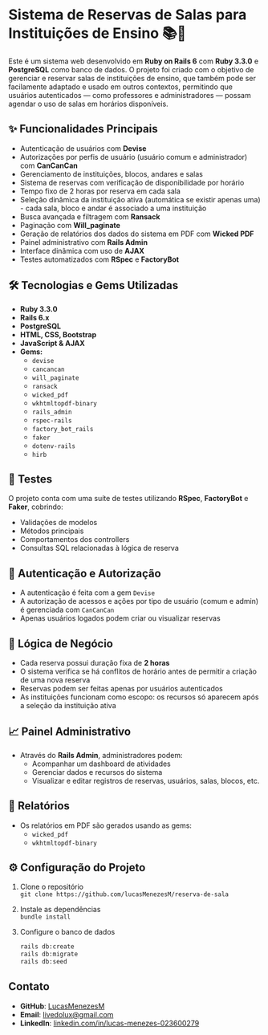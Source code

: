 # Sistema de Reservas de Salas para Instituições de Ensino 📚🏫

Este é um sistema web desenvolvido em **Ruby on Rails 6** com **Ruby 3.3.0** e **PostgreSQL** como banco de dados. O projeto foi criado com o objetivo de gerenciar e reservar salas de instituições de ensino, que também pode ser facilamente adaptado e usado em outros contextos, permitindo que usuários autenticados — como professores e administradores — possam agendar o uso de salas em horários disponíveis.

## ✨ Funcionalidades Principais

- Autenticação de usuários com **Devise**
- Autorizações por perfis de usuário (usuário comum e administrador) com **CanCanCan**
- Gerenciamento de instituições, blocos, andares e salas
- Sistema de reservas com verificação de disponibilidade por horário
- Tempo fixo de 2 horas por reserva em cada sala
- Seleção dinâmica da instituição ativa (automática se existir apenas uma) - cada sala, bloco e andar é associado a uma instituição
- Busca avançada e filtragem com **Ransack**
- Paginação com **Will_paginate**
- Geração de relatórios dos dados do sistema em PDF com **Wicked PDF**
- Painel administrativo com **Rails Admin**
- Interface dinâmica com uso de **AJAX**
- Testes automatizados com **RSpec** e **FactoryBot**

## 🛠️ Tecnologias e Gems Utilizadas

- **Ruby 3.3.0**
- **Rails 6.x**
- **PostgreSQL**
- **HTML, CSS, Bootstrap**
- **JavaScript & AJAX**
- **Gems:**
  - `devise`
  - `cancancan`
  - `will_paginate`
  - `ransack`
  - `wicked_pdf`
  - `wkhtmltopdf-binary`
  - `rails_admin`
  - `rspec-rails`
  - `factory_bot_rails`
  - `faker`
  - `dotenv-rails`
  - `hirb`

## 🧪 Testes

O projeto conta com uma suíte de testes utilizando **RSpec**, **FactoryBot** e **Faker**, cobrindo:

- Validações de modelos
- Métodos principais
- Comportamentos dos controllers
- Consultas SQL relacionadas à lógica de reserva

## 🔐 Autenticação e Autorização

- A autenticação é feita com a gem `Devise`
- A autorização de acessos e ações por tipo de usuário (comum e admin) é gerenciada com `CanCanCan`
- Apenas usuários logados podem criar ou visualizar reservas

## 🧠 Lógica de Negócio

- Cada reserva possui duração fixa de **2 horas**
- O sistema verifica se há conflitos de horário antes de permitir a criação de uma nova reserva
- Reservas podem ser feitas apenas por usuários autenticados
- As instituições funcionam como escopo: os recursos só aparecem após a seleção da instituição ativa

## 📈 Painel Administrativo

- Através do **Rails Admin**, administradores podem:
  - Acompanhar um dashboard de atividades
  - Gerenciar dados e recursos do sistema
  - Visualizar e editar registros de reservas, usuários, salas, blocos, etc.

## 📄 Relatórios

- Os relatórios em PDF são gerados usando as gems:
  - `wicked_pdf`
  - `wkhtmltopdf-binary`

## ⚙️ Configuração do Projeto

1. Clone o repositório  
   `git clone https://github.com/lucasMenezesM/reserva-de-sala`

2. Instale as dependências  
   `bundle install`

3. Configure o banco de dados  
   ```bash
   rails db:create
   rails db:migrate
   rails db:seed

## **Contato**

- **GitHub**: [LucasMenezesM](https://github.com/lucasMenezesM)
- **Email**: livedolux@gmail.com
- **LinkedIn**: [linkedin.com/in/lucas-menezes-023600279](https://www.linkedin.com/in/lucas-menezes-023600279/)